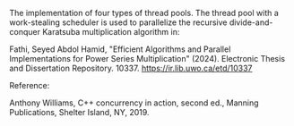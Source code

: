The implementation of four types of thread pools.
The thread pool with a work-stealing scheduler is used to parallelize the recursive divide-and-conquer Karatsuba multiplication algorithm in:

Fathi, Seyed Abdol Hamid, "Efficient Algorithms and Parallel Implementations for Power Series Multiplication" (2024). Electronic Thesis and Dissertation Repository. 10337. https://ir.lib.uwo.ca/etd/10337


Reference:

Anthony Williams, C++ concurrency in action, second ed., Manning Publications, Shelter Island, NY, 2019.
